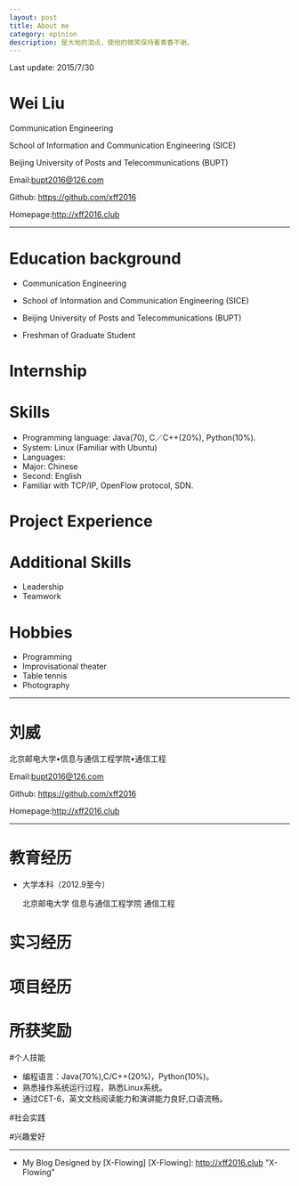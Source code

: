 ```yaml
---
layout: post
title: About me
category: opinion
description: 是大地的泪点，使他的微笑保持着青春不谢。 
---
```

Last update: 2015/7/30
# Wei Liu
Communication Engineering

School of Information and Communication Engineering (SICE)
  
Beijing University of Posts and Telecommunications (BUPT)

Email:bupt2016@126.com

Github: https://github.com/xff2016

Homepage:http://xff2016.club  

---  

# Education background

   * Communication Engineering

   * School of Information and Communication Engineering (SICE)

   * Beijing University of Posts and Telecommunications (BUPT)

   * Freshman of Graduate Student  
   
# Internship  

# Skills
* Programming language: Java(70), C／C++(20%), Python(10%).
* System: Linux (Familiar with Ubuntu)
* Languages:
* Major:  Chinese  
* Second: English
* Familiar with TCP/IP, OpenFlow protocol, SDN.

# Project Experience  

# Additional Skills    
  * Leadership
  * Teamwork  

# Hobbies
   * Programming
   * Improvisational theater
   * Table tennis
  * Photography
---  

# 刘威  

北京邮电大学•信息与通信工程学院•通信工程

Email:bupt2016@126.com

Github: https://github.com/xff2016

Homepage:http://xff2016.club

---  

# 教育经历  

* 大学本科（2012.9至今）

  北京邮电大学 信息与通信工程学院 通信工程  

# 实习经历  
  
# 项目经历  

# 所获奖励  

#个人技能

   * 编程语言：Java(70%),C/C++(20%)，Python(10%)。
   * 熟悉操作系统运行过程，熟悉Linux系统。
   * 通过CET-6，英文文档阅读能力和演讲能力良好,口语流畅。

#社会实践  

#兴趣爱好  

---  

* My Blog Designed by [X-Flowing]
[X-Flowing]:    http://xff2016.club  "X-Flowing"